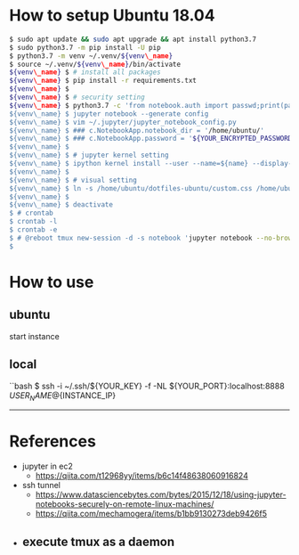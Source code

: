 # How to setup Ubuntu 18.04

```bash
$ sudo apt update && sudo apt upgrade && apt install python3.7
$ sudo python3.7 -m pip install -U pip
$ python3.7 -m venv ~/.venv/${venv\_name}
$ source ~/.venv/${venv\_name}/bin/activate
${venv\_name} $ # install all packages
${venv\_name} $ pip install -r requirements.txt
${venv\_name} $ 
${venv\_name} $ # security setting
${venv\_name} $ python3.7 -c 'from notebook.auth import passwd;print(passwd())
${venv\_name} $ jupyter notebook --generate config
${venv\_name} $ vim ~/.jupyter/jupyter_notebook_config.py
${venv\_name} $ ### c.NotebookApp.notebook_dir = '/home/ubuntu/'
${venv\_name} $ ### c.NotebookApp.password = '${YOUR_ENCRYPTED_PASSWORD}'
${venv\_name} $ 
${venv\_name} $ # jupyter kernel setting
${venv\_name} $ ipython kernel install --user --name=${name} --display-name=${display\_name}
${venv\_name} $ 
${venv\_name} $ # visual setting
${venv\_name} $ ln -s /home/ubuntu/dotfiles-ubuntu/custom.css /home/ubuntu/.jupyter/custom.css
${venv\_name} $ 
${venv\_name} $ deactivate
$ # crontab
$ crontab -l
$ crontab -e
$ # @reboot tmux new-session -d -s notebook 'jupyter notebook --no-browser'
$ 
```

# How to use
## ubuntu 
start instance

## local
``bash
$ ssh -i ~/.ssh/${YOUR_KEY} -f -NL ${YOUR_PORT}:localhost:8888 ${USER_NAME}@${INSTANCE_IP}


---
# References
- jupyter in ec2
  - https://qiita.com/t12968yy/items/b6c14f48638060916824
- ssh tunnel
  - https://www.datasciencebytes.com/bytes/2015/12/18/using-jupyter-notebooks-securely-on-remote-linux-machines/
  - https://qiita.com/mechamogera/items/b1bb9130273deb9426f5
- execute tmux as a daemon
  - 
